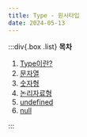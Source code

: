 ```yaml
---
title: Type - 원시타입
date: 2024-05-13
---
```


:::div{.box .list}
**목차**

1. [Type이란?](/javascript/chapter03/03-1)
2. [문자열](/javascript/chapter03/03-2)
3. [숫자형](/javascript/chapter03/03-3)
4. [논리자료형](/javascript/chapter03/03-4)
5. [undefined](/javascript/chapter03/03-5)
6. [null](/javascript/chapter03/03-6)

:::
